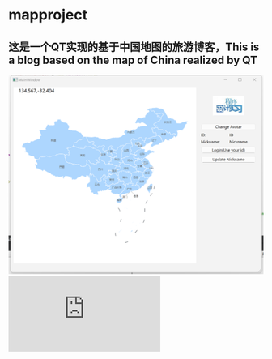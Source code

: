 # mapproject
## 这是一个QT实现的基于中国地图的旅游博客，This is a blog based on the map of China realized by QT
![image](https://github.com/Aegeanyasea/QT-PROJECT/blob/main/snaps/%E5%BE%AE%E4%BF%A1%E5%9B%BE%E7%89%87_20240629234733.png)
![image](https://github.com/Aegeanyasea/QT-PROJECT/blob/main/119_%E4%BD%9C%E4%B8%9A%E6%8A%A5%E5%91%8A(1).pdf)
